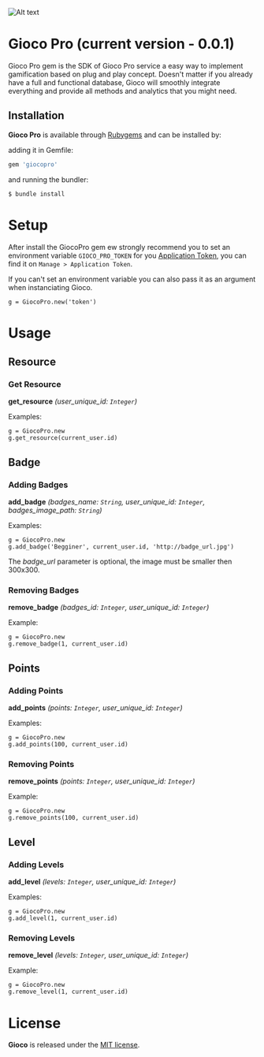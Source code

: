![Alt text](http://joaomdmoura.github.io/gioco/assets/images/logo.png "A gamification gem for Ruby on Rails applications")

# Gioco Pro (current version - 0.0.1)
Gioco Pro gem is the SDK of Gioco Pro service a easy way to implement gamification based on plug and play concept. Doesn't matter if you already have a full and functional database, Gioco will smoothly integrate everything and provide all methods and analytics that you might need.

## Installation

**Gioco Pro** is available through [Rubygems](http://rubygems.org/gems/giocopro) and can be installed by:

adding it in Gemfile:

```ruby
gem 'giocopro'
```

and running the bundler:

    $ bundle install

# Setup

After install the GiocoPro gem ew strongly recommend you to set an environment variable ```GIOCO_PRO_TOKEN``` for you [Application Token](http://app.gioco.pro), you can find it on ```Manage > Application Token```.

If you can't set an environment variable you can also pass it as an argument when instanciating Gioco.

    g = GiocoPro.new('token')

# Usage

## Resource

### Get Resource
**get_resource** *(user_unique_id: ```Integer```)*

Examples:

    g = GiocoPro.new
    g.get_resource(current_user.id)



## Badge

### Adding Badges
**add_badge** *(badges_name: ```String```, user_unique_id: ```Integer```, badges_image_path: ```String```)*

Examples:

    g = GiocoPro.new
    g.add_badge('Begginer', current_user.id, 'http://badge_url.jpg')

The *badge_url* parameter is optional, the image must be smaller then 300x300.


### Removing Badges
**remove_badge** *(badges_id: ```Integer```, user_unique_id: ```Integer```)*

Example:

    g = GiocoPro.new
    g.remove_badge(1, current_user.id)



## Points

### Adding Points
**add_points** *(points: ```Integer```, user_unique_id: ```Integer```)*

Examples:

    g = GiocoPro.new
    g.add_points(100, current_user.id)


### Removing Points
**remove_points** *(points: ```Integer```, user_unique_id: ```Integer```)*

Example:

    g = GiocoPro.new
    g.remove_points(100, current_user.id)



## Level

### Adding Levels
**add_level** *(levels: ```Integer```, user_unique_id: ```Integer```)*

Examples:

    g = GiocoPro.new
    g.add_level(1, current_user.id)


### Removing Levels
**remove_level** *(levels: ```Integer```, user_unique_id: ```Integer```)*

Example:

    g = GiocoPro.new
    g.remove_level(1, current_user.id)


# License

**Gioco** is released under the [MIT license](www.opensource.org/licenses/MIT).

